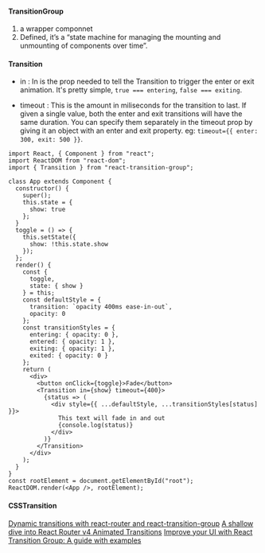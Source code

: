 #### TransitionGroup
1. a wrapper componnet
2. Defined, it’s a “state machine for managing the mounting and unmounting of components over time”. 

#### Transition

- in : In is the prop needed to tell the Transition to trigger the enter or exit animation. It's pretty simple, `true === entering`, `false === exiting`. 

- timeout : This is the amount in miliseconds for the transition to last. If given a single value, both the enter and exit transitions will have the same duration. You can specify them separately in the timeout prop by giving it an object with an enter and exit property.
eg: `timeout={{ enter: 300, exit: 500 }}`.

```
import React, { Component } from "react";
import ReactDOM from "react-dom";
import { Transition } from "react-transition-group";

class App extends Component {
  constructor() {
    super();
    this.state = {
      show: true
    };
  }
  toggle = () => {
    this.setState({
      show: !this.state.show
    });
  };
  render() {
    const {
      toggle,
      state: { show }
    } = this;
    const defaultStyle = {
      transition: `opacity 400ms ease-in-out`,
      opacity: 0
    };
    const transitionStyles = {
      entering: { opacity: 0 },
      entered: { opacity: 1 },
      exiting: { opacity: 1 },
      exited: { opacity: 0 }
    };
    return (
      <div>
        <button onClick={toggle}>Fade</button>
        <Transition in={show} timeout={400}>
          {status => (
            <div style={{ ...defaultStyle, ...transitionStyles[status] }}>
              This text will fade in and out
              {console.log(status)}
            </div>
          )}
        </Transition>
      </div>
    );
  }
}
const rootElement = document.getElementById("root");
ReactDOM.render(<App />, rootElement);
```

#### CSSTransition


[Dynamic transitions with react-router and react-transition-group](https://medium.com/lalilo/dynamic-transitions-with-react-router-and-react-transition-group-69ab795815c9)
[A shallow dive into React Router v4 Animated Transitions](https://medium.com/@pshrmn/a-shallow-dive-into-react-router-v4-animated-transitions-4b73f634992a)
[Improve your UI with React Transition Group: A guide with examples](https://blog.logrocket.com/improve-your-ui-with-react-transition-group-999fa35f7cae/)